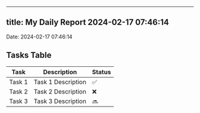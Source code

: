 
---
title: My Daily Report 2024-02-17 07:46:14
---

Date: 2024-02-17 07:46:14

## Tasks Table

| Task | Description | Status |
|------|-------------|--------|
| Task 1 | Task 1 Description | ✅ |
| Task 2 | Task 2 Description | ❌ |
| Task 3 | Task 3 Description | 🔜 |
